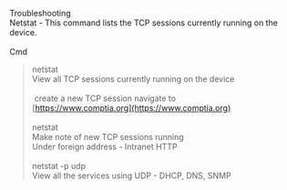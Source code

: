 Troubleshooting  
Netstat - This command lists the TCP sessions currently running on the device.  
   
Cmd  
>netstat  
View all TCP sessions currently running on the device  
   
 create a new TCP session navigate to  
[https://www.comptia.org](https://www.comptia.org)  
   
>netstat  
Make note of new TCP sessions running  
Under foreign address - Intranet HTTP  
   
>netstat -p udp  
View all the services using UDP - DHCP, DNS, SNMP
